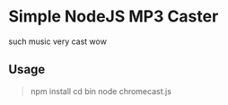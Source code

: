 
# Simple NodeJS MP3 Caster

such music very cast wow

## Usage

> npm install
> cd bin
> node chromecast.js

